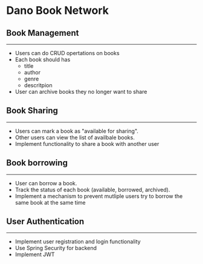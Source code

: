 # Dano Book Network
## Book Management
---
 - Users can do CRUD opertations on books
 - Each book should has
   - title
   - author
   - genre
   - descritpion
 - User can archive books they no longer want to share

## Book Sharing
---
 - Users can mark a book as "available for sharing".
 - Other users can view the list of availbale books.
 - Implement functionality to share a book with another user
  
## Book borrowing
---
 - User can borrow a book.
 - Track the status of each book (available, borrowed, archived).
 - Implement a mechanism to prevent mutliple users try to borrow the same book at the same time

## User Authentication
---
 - Implement user registration and login functionality
 - Use Spring Security for backend
 - Implement JWT
